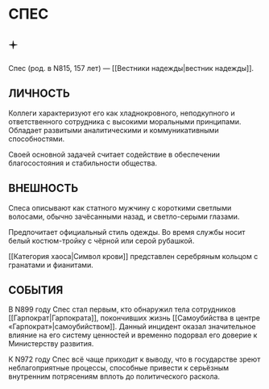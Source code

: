 # СПЕС

## 🟄

Спес (род. в N815, 157 лет) — [[Вестники надежды|вестник надежды]].

## ЛИЧНОСТЬ

Коллеги характеризуют его как хладнокровного, неподкупного и ответственного сотрудника с высокими моральными принципами. Обладает развитыми аналитическими и коммуникативными способностями.

Своей основной задачей считает содействие в обеспечении благосостояния и стабильности общества.

## ВНЕШНОСТЬ

Спеса описывают как статного мужчину с короткими светлыми волосами, обычно зачёсанными назад, и светло-серыми глазами.

Предпочитает официальный стиль одежды. Во время службы носит белый костюм-тройку с чёрной или серой рубашкой.

[[Категория хаоса|Символ крови]] представлен серебряным кольцом с гранатами и фианитами.

## СОБЫТИЯ

В N899 году Спес стал первым, кто обнаружил тела сотрудников [[Гарпократ|Гарпократа]], покончивших жизнь [[Самоубийства в центре «Гарпократ»|самоубийством]]. Данный инцидент оказал значительное влияние на его систему ценностей и временно подорвал его доверие к Министерству развития.

К N972 году Спес всё чаще приходит к выводу, что в государстве зреют неблагоприятные процессы, способные привести к серьёзным внутренним потрясениям вплоть до политического раскола.